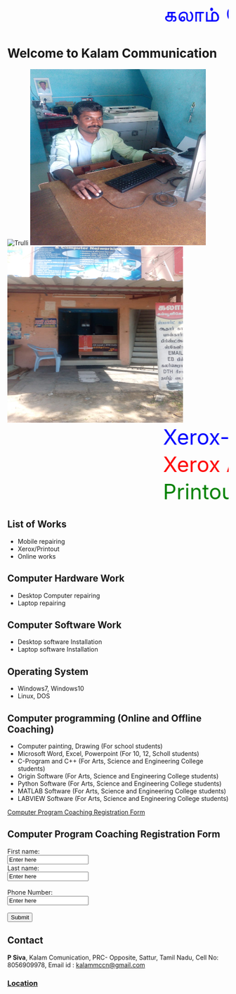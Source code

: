 <html>
<marquee behavior="scroll" direction="left"> <font size="20" color="blue"> 
கலாம்  தொடர்பு மற்றும் வலைப்பின்னல் - Welcome to Kalam Communication </font></marquee>
 </html>
 
# Welcome to Kalam Communication 
<html>
<body>
<img src="im3.png" alt="Trulli" width="800" height="400">
<img src="im1.jpeg" alt="Trulli" width="400" height="400"> <img src="im5.jpeg" alt="Trulli" width="400" height="400">
</body>
</html>

<html>
<marquee behavior="scroll" direction="left"> <font size="30" color="blue"> Xerox------Printout-------Computer Software and Hardware-----</font></marquee>
</html>

<html>
<marquee behavior="scroll" direction="left"> <font size="20" color="red"> 	Xerox	A4-Paper-1page-1Rs, A3-Paper-1page-3Rs, Legal-Paper-1page-2Rs
</font></marquee>
</html>
 
<html>
<marquee behavior="scroll" direction="left"> <font size="20" color="green"> 	Printout	A4-Paper-1page-2Rs, A3-Paper-1page-6Rs, Legal-Paper-1page-3Rs
</font></marquee>
</html>

## List of Works
* Mobile repairing
* Xerox/Printout
* Online works

## Computer Hardware Work
* Desktop Computer repairing 
* Laptop repairing 

## Computer Software Work
* Desktop software Installation
* Laptop software Installation

## Operating System
* Windows7, Windows10
* Linux, DOS

## Computer programming (Online and Offline Coaching)
* Computer painting, Drawing (For school students)
* Microsoft Word, Excel, Powerpoint (For 10, 12, Scholl students)
* C-Program and C++ (For Arts, Science and Engineering College students)
* Origin Software (For Arts, Science and Engineering College students)
* Python Software (For Arts, Science and Engineering College students)
* MATLAB Software (For Arts, Science and Engineering College students)
* LABVIEW Software (For Arts, Science and Engineering College students)

[Computer Program Coaching Registration Form](https://github.com/siva198432/KalamCommunication/blob/master/studentregistration.html)

<html>
<body>
<h2>Computer Program Coaching Registration Form</h2>
<form action="https://github.com/siva198432/KalamCommunication/blob/master/Registration.php" method="get">
  First name:<br>
  <input type="text" name="firstname" value="Enter here">
  <br>
  Last name:<br>
  <input type="text" name="lastname" value="Enter here">
  <br><br>
  Phone Number:<br>
  <input type="text" name="mobilenumber" value="Enter here">
  <br><br>
  <input type="submit" value="Submit">
</form> 
</body>
</html>


## Contact
**P Siva**,
Kalam Comunication,
PRC- Opposite, Sattur,
Tamil Nadu,
Cell No: 8056909978,
Email id : kalammccn@gmail.com

### [Location](https://www.google.com/maps/place/KALAM+CUMMUNICATION/@9.370225,77.913702,21z/data=!4m5!3m4!1s0x3b06cbc616f6c069:0x6d0e8b20634bf4e3!8m2!3d9.3681108!4d77.9152959)
